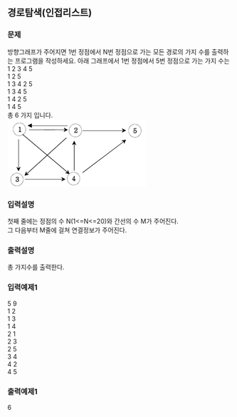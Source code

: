 ## 경로탐색(인접리스트)
### 문제
방향그래프가 주어지면 1번 정점에서 N번 정점으로 가는 모든 경로의 가지 수를 출력하는 프로그램을 작성하세요. 아래 그래프에서 1번 정점에서 5번 정점으로 가는 가지 수는 <br>
 1 2 3 4 5<br>
 1 2 5<br>
 1 3 4 2 5<br>
 1 3 4 5<br>
 1 4 2 5<br>
 1 4 5<br>
 총 6 가지 입니다.<br>
 ![](1.png)
### 입력설명
첫째 줄에는 정점의 수 N(1<=N<=20)와 간선의 수 M가 주어진다.<br>
그 다음부터 M줄에 걸쳐 연결정보가 주어진다.
### 출력설명
총 가지수를 출력한다.
### 입력예제1
 5 9<br>
 1 2<br>
 1 3<br>
 1 4<br>
 2 1<br>
 2 3<br>
 2 5<br>
 3 4<br>
 4 2<br>
 4 5<br>
### 출력예제1
 6